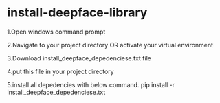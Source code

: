 # install-deepface-library

1.Open windows command prompt

2.Navigate to your project directory OR activate your virtual environment

3.Download install_deepface_depedenciese.txt file

4.put this file in your project directory

5.install all depedencies with below command.
    pip install -r install_deepface_depedenciese.txt
